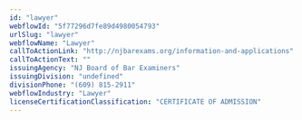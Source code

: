 ```yaml
---
id: "lawyer"
webflowId: "5f77296d7fe89d4980054793"
urlSlug: "lawyer"
webflowName: "Lawyer"
callToActionLink: "http://njbarexams.org/information-and-applications"
callToActionText: ""
issuingAgency: "NJ Board of Bar Examiners"
issuingDivision: "undefined"
divisionPhone: "(609) 815-2911"
webflowIndustry: "Lawyer"
licenseCertificationClassification: "CERTIFICATE OF ADMISSION"
---
```

